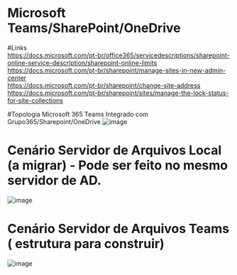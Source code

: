 # Microsoft Teams/SharePoint/OneDrive

#Links
<br>https://docs.microsoft.com/pt-br/office365/servicedescriptions/sharepoint-online-service-description/sharepoint-online-limits
<br>https://docs.microsoft.com/pt-br/sharepoint/manage-sites-in-new-admin-center
<br>https://docs.microsoft.com/pt-br/sharepoint/change-site-address
<br>https://docs.microsoft.com/pt-br/sharepoint/sites/manage-the-lock-status-for-site-collections

#Topologia Microsoft 365 Teams Integrado com Grupo365/Sharepoint/OneDrive
![image](https://user-images.githubusercontent.com/49683486/173991028-5e3086b7-afbc-4774-9a76-42fc67271270.png)

# Cenário Servidor de Arquivos Local (a migrar) - Pode ser feito no mesmo servidor de AD.
![image](https://user-images.githubusercontent.com/49683486/173991154-a17a133d-c825-4b09-9a8a-302f5ba36fee.png)

# Cenário Servidor de Arquivos Teams ( estrutura para construir)
  
![image](https://user-images.githubusercontent.com/49683486/173991397-794bba32-b4f0-40b6-9ecb-45e8b16fc494.png)
